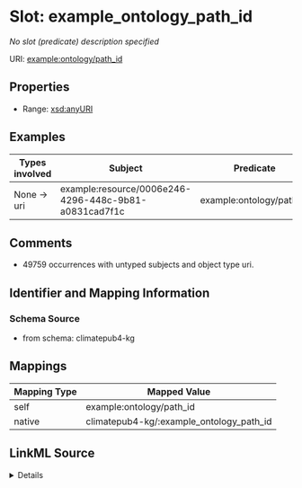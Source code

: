 

# Slot: example_ontology_path_id


_No slot (predicate) description specified_





URI: [example:ontology/path_id](http://example.org/ontology/path_id)



<!-- no inheritance hierarchy -->








## Properties

* Range: [xsd:anyURI](xsd:anyURI)






## Examples

| Types involved | Subject | Predicate | Object |
| --- | --- | --- | --- |
| None → uri | example:resource/0006e246-4296-448c-9b81-a0831cad7f1c | example:ontology/path_id | example:path/713eb469-abe4-4b6b-bad6-134187deabd8 |


## Comments

* 49759 occurrences with untyped subjects and object type uri.

## Identifier and Mapping Information







### Schema Source


* from schema: climatepub4-kg




## Mappings

| Mapping Type | Mapped Value |
| ---  | ---  |
| self | example:ontology/path_id |
| native | climatepub4-kg/:example_ontology_path_id |




## LinkML Source

<details>
```yaml
name: example_ontology_path_id
description: No slot (predicate) description specified
comments:
- 49759 occurrences with untyped subjects and object type uri.
examples:
- description: None → uri
  object:
    example_object: example:path/713eb469-abe4-4b6b-bad6-134187deabd8
    example_object_type: uri
    example_predicate: example:ontology/path_id
    example_subject: example:resource/0006e246-4296-448c-9b81-a0831cad7f1c
    example_subject_type: None
from_schema: climatepub4-kg
rank: 1000
slot_uri: example:ontology/path_id
alias: example_ontology_path_id
range: uri

```
</details>
